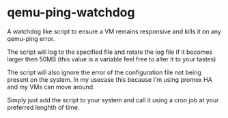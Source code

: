 # qemu-ping-watchdog
A watchdog like script to ensure a VM remains responsive and kills it on any qemu-ping error. 

The script will log to the specified file and rotate the log file if it becomes larger then 50MB (this value is a variable feel free to alter it to your tastes)

The script will also ignore the error of the configuration file not being present on the system. In my usecase this because I'm using promox HA and my VMs can move around.

Simply just add the script to your system and call it using a cron job at your preferred lenghth of time.

